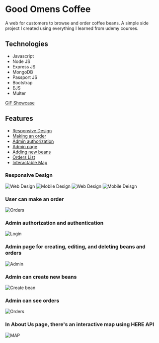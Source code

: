 # Good Omens Coffee

A web for customers to browse and order coffee beans.
A simple side project I created using everything I learned from udemy courses.

## Technologies
* Javascript
* Node JS
* Express JS
* MongoDB
* Passport JS
* Bootstrap
* EJS
* Multer

[GIF Showcase](https://imgur.com/a/6fiZ1yJ)

## Features
* [Responsive Design](https://github.com/David-Ph/good-omens-coffee#responsive-design)
* [Making an order](https://github.com/David-Ph/good-omens-coffee#user-can-make-an-order)
* [Admin authorization](https://github.com/David-Ph/good-omens-coffee#admin-authorization-and-authentication)
* [Admin page](https://github.com/David-Ph/good-omens-coffee#admin-page-for-creating-editing-and-deleting-beans-and-orders)
* [Adding new beans](https://github.com/David-Ph/good-omens-coffee#admin-can-create-new-beans)
* [Orders List](https://github.com/David-Ph/good-omens-coffee#admin-can-see-orders)
* [Interactable Map](https://github.com/David-Ph/good-omens-coffee#in-about-us-page-theres-an-interactive-map-using-here-api) 

### Responsive Design
![Web Design](https://i.imgur.com/AbSZdYL.png)
![Mobile Design](https://i.imgur.com/lIa1zUu.png)
![Web Design](https://i.imgur.com/KTlowuZ.png)
![Mobile Deisgn](https://i.imgur.com/xrB0oGB.png)

### User can make an order
![Orders](https://i.imgur.com/VF2JPg5.png)

### Admin authorization and authentication
![Login](https://i.imgur.com/d8x8IWb.png)

### Admin page for creating, editing, and deleting beans and orders
![Admin](https://i.imgur.com/h5YZJNk.png)

### Admin can create new beans
![Create bean](https://i.imgur.com/lIa1zUu.png)

### Admin can see orders
![Orders](https://i.imgur.com/IHVmuEX.png)

### In About Us page, there's an interactive map using HERE API
![MAP](https://i.imgur.com/E6nW8Ta.png)
